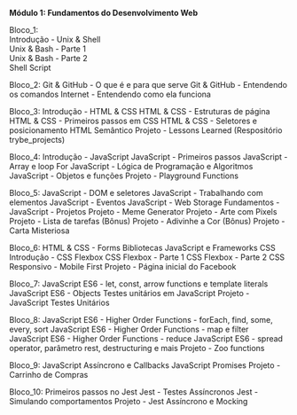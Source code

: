 **Módulo 1: Fundamentos do Desenvolvimento Web**


Bloco_1:<br>
Introdução - Unix & Shell<br>
Unix & Bash - Parte 1<br>
Unix & Bash - Parte 2<br>
Shell Script<br>

Bloco_2:
Git & GitHub - O que é e para que serve
Git & GitHub - Entendendo os comandos
Internet - Entendendo como ela funciona

Bloco_3:
Introdução - HTML & CSS
HTML & CSS - Estruturas de página
HTML & CSS - Primeiros passos em CSS
HTML & CSS - Seletores e posicionamento
HTML Semântico
Projeto - Lessons Learned (Respositório trybe_projects)

Bloco_4:
Introdução - JavaScript
JavaScript - Primeiros passos
JavaScript - Array e loop For
JavaScript - Lógica de Programação e Algoritmos
JavaScript - Objetos e funções
Projeto - Playground Functions

Bloco_5:
JavaScript - DOM e seletores
JavaScript - Trabalhando com elementos
JavaScript - Eventos
JavaScript - Web Storage
Fundamentos - JavaScript - Projetos
Projeto - Meme Generator
Projeto - Arte com Pixels
Projeto - Lista de tarefas
(Bônus) Projeto - Adivinhe a Cor
(Bônus) Projeto - Carta Misteriosa

Bloco_6:
HTML & CSS - Forms
Bibliotecas JavaScript e Frameworks CSS
Introdução - CSS Flexbox
CSS Flexbox - Parte 1
CSS Flexbox - Parte 2
CSS Responsivo - Mobile First
Projeto - Página inicial do Facebook

Bloco_7:
JavaScript ES6 - let, const, arrow functions e template literals
JavaScript ES6 - Objects
Testes unitários em JavaScript
Projeto - JavaScript Testes Unitários

Bloco_8:
JavaScript ES6 - Higher Order Functions - forEach, find, some, every, sort
JavaScript ES6 - Higher Order Functions - map e filter
JavaScript ES6 - Higher Order Functions - reduce
JavaScript ES6 - spread operator, parâmetro rest, destructuring e mais
Projeto - Zoo functions

Bloco_9:
JavaScript Assíncrono e Callbacks
JavaScript Promises
Projeto - Carrinho de Compras

Bloco_10:
Primeiros passos no Jest
Jest - Testes Assíncronos
Jest - Simulando comportamentos
Projeto - Jest Assíncrono e Mocking
